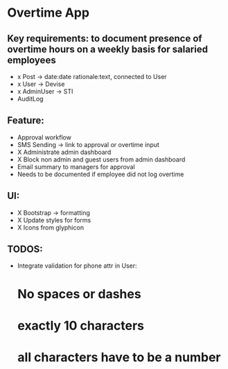# Overtime App

## Key requirements: to document presence of overtime hours on a weekly basis for salaried employees

- x Post -> date:date rationale:text, connected to User
- x User -> Devise
- x AdminUser -> STI
- AuditLog

## Feature:
- Approval workflow
- SMS Sending -> link to approval or overtime input
- X Administrate admin dashboard
- X Block non admin and guest users from admin dashboard
- Email summary to managers for approval
- Needs to be documented if employee did not log overtime

## UI:
- X Bootstrap -> formatting
- X Update styles for forms
- X Icons from glyphicon


## TODOS:
- Integrate validation for phone attr in User:
  # No spaces or dashes
  # exactly 10 characters
  # all characters have to be a number
